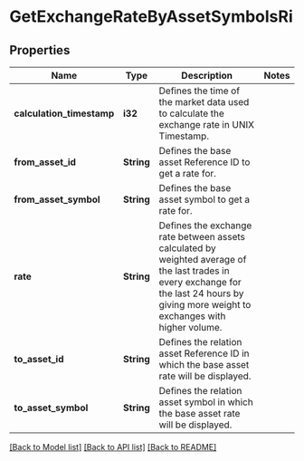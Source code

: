 # GetExchangeRateByAssetSymbolsRi

## Properties

Name | Type | Description | Notes
------------ | ------------- | ------------- | -------------
**calculation_timestamp** | **i32** | Defines the time of the market data used to calculate the exchange rate in UNIX Timestamp. | 
**from_asset_id** | **String** | Defines the base asset Reference ID to get a rate for. | 
**from_asset_symbol** | **String** | Defines the base asset symbol to get a rate for. | 
**rate** | **String** | Defines the exchange rate between assets calculated by weighted average of the last trades in every exchange for the last 24 hours by giving more weight to exchanges with higher volume. | 
**to_asset_id** | **String** | Defines the relation asset Reference ID in which the base asset rate will be displayed. | 
**to_asset_symbol** | **String** | Defines the relation asset symbol in which the base asset rate will be displayed. | 

[[Back to Model list]](../README.md#documentation-for-models) [[Back to API list]](../README.md#documentation-for-api-endpoints) [[Back to README]](../README.md)


